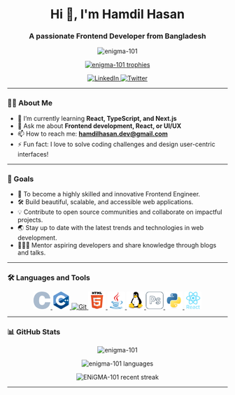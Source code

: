 <h1 align="center">Hi 👋, I'm Hamdil Hasan</h1>
<h3 align="center">A passionate Frontend Developer from Bangladesh</h3>

<p align="center">
  <img src="https://komarev.com/ghpvc/?username=enigma-101&label=Profile%20views&color=0e75b6&style=flat" alt="enigma-101" />
</p>

<p align="center">
  <a href="https://github.com/ryo-ma/github-profile-trophy">
    <img src="https://github-profile-trophy.vercel.app/?username=enigma-101&theme=calm&margin-w=15&margin-h=15" alt="enigma-101 trophies" />
  </a>
</p>

<!-- Socials (add your real links below) -->
<p align="center">
  <a href="https://linkedin.com/in/your-linkedin" target="_blank">
    <img src="https://img.shields.io/badge/LinkedIn-0077B5?style=for-the-badge&logo=linkedin&logoColor=white" alt="LinkedIn"/>
  </a>
  <a href="https://twitter.com/your-twitter" target="_blank">
    <img src="https://img.shields.io/badge/Twitter-1DA1F2?style=for-the-badge&logo=twitter&logoColor=white" alt="Twitter"/>
  </a>
  <!-- Add more socials as needed -->
</p>

---

### 🧑‍💻 About Me

- 🌱 I’m currently learning **React, TypeScript, and Next.js**
- 💬 Ask me about **Frontend development, React, or UI/UX**
- 📫 How to reach me: **hamdilhasan.dev@gmail.com**
- ⚡ Fun fact: I love to solve coding challenges and design user-centric interfaces!

---

### 🎯 Goals

- 🚀 To become a highly skilled and innovative Frontend Engineer.
- 🛠️ Build beautiful, scalable, and accessible web applications.
- 💡 Contribute to open source communities and collaborate on impactful projects.
- 🌏 Stay up to date with the latest trends and technologies in web development.
- 🧑‍🤝‍🧑 Mentor aspiring developers and share knowledge through blogs and talks.

---

### 🛠️ Languages and Tools

<p align="center">
  <a href="https://www.cprogramming.com/" target="_blank" rel="noreferrer">
    <img src="https://raw.githubusercontent.com/devicons/devicon/master/icons/c/c-original.svg" alt="C" width="40" height="40"/>
  </a>
  <a href="https://www.w3schools.com/cpp/" target="_blank" rel="noreferrer">
    <img src="https://raw.githubusercontent.com/devicons/devicon/master/icons/cplusplus/cplusplus-original.svg" alt="C++" width="40" height="40"/>
  </a>
  <a href="https://git-scm.com/" target="_blank" rel="noreferrer">
    <img src="https://www.vectorlogo.zone/logos/git-scm/git-scm-icon.svg" alt="Git" width="40" height="40"/>
  </a>
  <a href="https://www.w3.org/html/" target="_blank" rel="noreferrer">
    <img src="https://raw.githubusercontent.com/devicons/devicon/master/icons/html5/html5-original-wordmark.svg" alt="HTML5" width="40" height="40"/>
  </a>
  <a href="https://www.java.com" target="_blank" rel="noreferrer">
    <img src="https://raw.githubusercontent.com/devicons/devicon/master/icons/java/java-original.svg" alt="Java" width="40" height="40"/>
  </a>
  <a href="https://www.linux.org/" target="_blank" rel="noreferrer">
    <img src="https://raw.githubusercontent.com/devicons/devicon/master/icons/linux/linux-original.svg" alt="Linux" width="40" height="40"/>
  </a>
  <a href="https://www.photoshop.com/en" target="_blank" rel="noreferrer">
    <img src="https://raw.githubusercontent.com/devicons/devicon/master/icons/photoshop/photoshop-line.svg" alt="Photoshop" width="40" height="40"/>
  </a>
  <a href="https://www.python.org" target="_blank" rel="noreferrer">
    <img src="https://raw.githubusercontent.com/devicons/devicon/master/icons/python/python-original.svg" alt="Python" width="40" height="40"/>
  </a>
  <a href="https://reactjs.org/" target="_blank" rel="noreferrer">
    <img src="https://raw.githubusercontent.com/devicons/devicon/master/icons/react/react-original-wordmark.svg" alt="React" width="40" height="40"/>
  </a>
</p>

---

### 📊 GitHub Stats

<p align="center">
  <img src="https://github-readme-stats.vercel.app/api?username=enigma-101&show_icons=true&theme=calm&locale=en" alt="enigma-101" />
</p>
<p align="center">
  <img src="https://github-readme-stats.vercel.app/api/top-langs?username=enigma-101&show_icons=true&locale=en&layout=compact&theme=calm" alt="enigma-101 languages" />
</p>
<p align="center">
  <img src="https://streak-stats.demolab.com?user=ENiGMA-101&theme=calm" alt="ENiGMA-101 recent streak" />
</p>

---

<!--
**ENiGMA-101/ENiGMA-101** is a ✨ _special_ ✨ repository because its `README.md` (this file) appears on your GitHub profile.
You can click the Preview link to take a look at your changes.
-->
